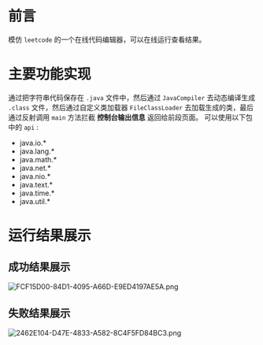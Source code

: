# 前言
模仿 `leetcode` 的一个在线代码编辑器，可以在线运行查看结果。
# 主要功能实现
通过把字符串代码保存在 `.java` 文件中，然后通过 `JavaCompiler`
去动态编译生成 `.class` 文件，然后通过自定义类加载器 `FileClassLoader` 
去加载生成的类，最后通过反射调用 `main` 方法拦截 **控制台输出信息** 返回给前段页面。
可以使用以下包中的 `api` :
* java.io.*
* java.lang.*
* java.math.*
* java.net.*
* java.nio.*
* java.text.*
* java.time.*
* java.util.*
# 运行结果展示
## 成功结果展示
![FCF15D00-84D1-4095-A66D-E9ED4197AE5A.png](http://ww1.sinaimg.cn/large/006Vpl27ly1gbi601k02pj31k018w41r.jpg)

## 失败结果展示
![2462E104-D47E-4833-A582-8C4F5FD84BC3.png](http://ww1.sinaimg.cn/large/006Vpl27ly1gbi618kxs6j31i21c6n0w.jpg)